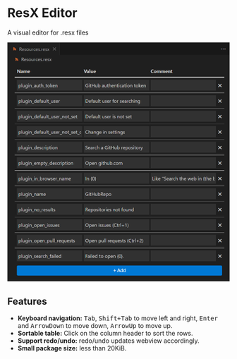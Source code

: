 # ResX Editor

A visual editor for .resx files  

![screenshot](https://github.com/8LWXpg/vscode-resx/raw/HEAD/assets/screenshot.png)

## Features

- **Keyboard navigation:** <kbd>Tab</kbd>, <kbd>Shift+Tab</kbd> to move left and right, <kbd>Enter</kbd> and <kbd>ArrowDown</kbd> to move down, <kbd>ArrowUp</kbd> to move up.
- **Sortable table:** Click on the column header to sort the rows.
- **Support redo/undo:** redo/undo updates webview accordingly.
- **Small package size:** less than 20KiB.
